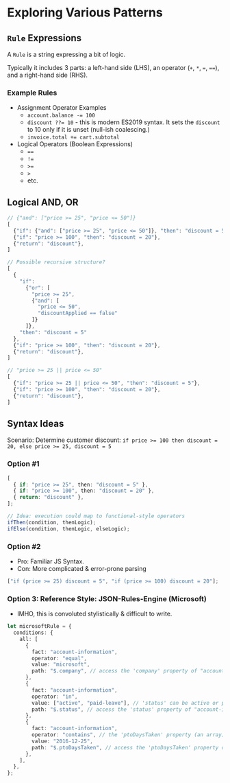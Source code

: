 # Exploring Various Patterns

## `Rule` Expressions

A `Rule` is a string expressing a bit of logic.

Typically it includes 3 parts: a left-hand side (LHS), an operator (`+`, `*`, `=`, `==`), and a right-hand side (RHS).

### Example Rules

- Assignment Operator Examples
  - `account.balance -= 100`
  - `discount ??= 10` - this is modern ES2019 syntax. It sets the `discount` to 10 only if it is unset (null-ish coalescing.)
  - `invoice.total += cart.subtotal`
- Logical Operators (Boolean Expressions)
  - `==`
  - `!=`
  - `>=`
  - `>`
  - etc.

## Logical AND, OR

```ts
// {"and": ["price >= 25", "price <= 50"]}
[
  {"if": {"and": ["price >= 25", "price <= 50"]}, "then": "discount = 5"},
  {"if": "price >= 100", "then": "discount = 20"},
  {"return": "discount"},
]

// Possible recursive structure?
[
  {
    "if":
      {"or": [
        "price >= 25",
        {"and": [
          "price <= 50",
          "discountApplied == false"
        ]}
      ]},
    "then": "discount = 5"
  },
  {"if": "price >= 100", "then": "discount = 20"},
  {"return": "discount"},
]

// "price >= 25 || price <= 50"
[
  {"if": "price >= 25 || price <= 50", "then": "discount = 5"},
  {"if": "price >= 100", "then": "discount = 20"},
  {"return": "discount"},
]

```

## Syntax Ideas

Scenario: Determine customer discount: `if price >= 100 then discount = 20, else price >= 25, discount = 5`

### Option #1

```ts
[
  { if: "price >= 25", then: "discount = 5" },
  { if: "price >= 100", then: "discount = 20" },
  { return: "discount" },
];
```

```ts
// Idea: execution could map to functional-style operators
ifThen(condition, thenLogic);
ifElse(condition, thenLogic, elseLogic);
```

### Option #2

- Pro: Familiar JS Syntax.
- Con: More complicated & error-prone parsing

```ts
["if (price >= 25) discount = 5", "if (price >= 100) discount = 20"];
```

### Option 3: Reference Style: JSON-Rules-Engine (Microsoft)

- IMHO, this is convoluted stylistically & difficult to write.

```ts
let microsoftRule = {
  conditions: {
    all: [
      {
        fact: "account-information",
        operator: "equal",
        value: "microsoft",
        path: "$.company", // access the 'company' property of "account-information"
      },
      {
        fact: "account-information",
        operator: "in",
        value: ["active", "paid-leave"], // 'status' can be active or paid-leave
        path: "$.status", // access the 'status' property of "account-information"
      },
      {
        fact: "account-information",
        operator: "contains", // the 'ptoDaysTaken' property (an array) must contain '2016-12-25'
        value: "2016-12-25",
        path: "$.ptoDaysTaken", // access the 'ptoDaysTaken' property of "account-information"
      },
    ],
  },
};
```
